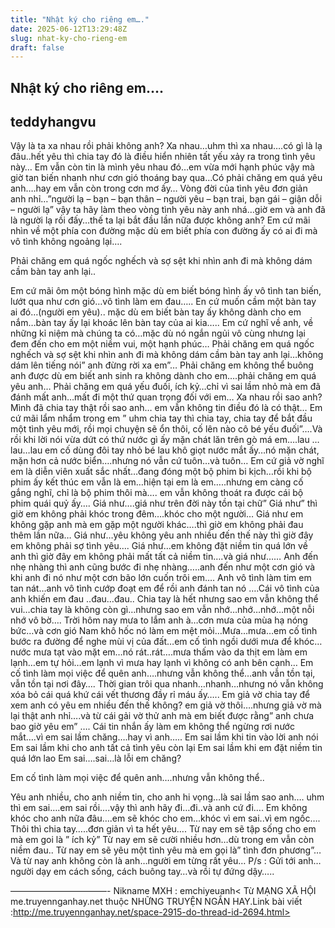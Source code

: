 ```yaml
---
title: "Nhật ký cho riêng em…."
date: 2025-06-12T13:29:48Z
slug: nhat-ky-cho-rieng-em
draft: false
---
```


## Nhật ký cho riêng em….

## teddyhangvu

Vậy là ta xa nhau rồi phải không anh? Xa nhau…uhm thì xa nhau….có gì là lạ đâu..hết yêu thì chia tay đó là điều hiển nhiên tất yếu xảy ra trong tình yêu này…
 Em vẫn còn tin là mình yêu nhau đó…em vừa mới hạnh phúc vậy mà giờ tan biến nhanh như cơn gió thoáng bay qua…Có phải chăng em quá yêu anh….hay em vẫn còn trong cơn mơ ấy…
 Vòng đời của tình yêu đơn giản anh nhỉ…”người lạ – bạn – bạn thân – người yêu – bạn trai, bạn gái – giận dỗi – người lạ” vậy ta hãy làm theo vòng tình yêu này anh nhá…giờ em và anh đã là người lạ rồi đấy…thế ta lại bắt đầu lần nữa được không anh? 
 Em cứ mãi nhìn về một phía con đường mặc dù em biết phía con đường ấy có ai đi mà vô tình không ngoảng lại….

Phải chăng em quá ngốc nghếch và sợ sệt khi nhìn anh đi mà không dám cầm bàn tay anh lại..
 
 Em cứ mãi ôm một bóng hình mặc dù em biết bóng hình ấy vô tình tan biến, lướt qua như cơn gió…vô tình làm em đau…..
 En cứ muốn cầm một bàn tay ai đó…(người em yêu).. mặc dù em biết bàn tay ấy không dành cho em nắm…bàn tay ấy lại khoác lên bàn tay của ai kia…..
 Em cứ nghĩ về anh, về những kỉ niệm mà chúng ta có…mặc dù nó ngắn ngủi vô cùng nhưng lại đem đến cho em một niềm vui, một hạnh phúc…
Phải chăng em quá ngốc nghếch và sợ sệt khi nhìn anh đi mà không dám cầm bàn tay anh lại…không dám lên tiếng nói” anh đừng rời xa em”…
Phải chăng em không thể buông anh được dù em biết anh sinh ra không dành cho em….phải chăng em quá yêu anh…
Phải chăng em quá yếu đuối, ích kỷ…chỉ vì sai lầm nhỏ mà em đã đánh mất anh…mất đi một thứ quan trọng đối với em…
Xa nhau rồi sao anh? Mình đã chia tay thật rồi sao anh… em vẫn không tin điều đó là có thật…
Em cứ mãi lẩm nhẩm trong em ” uhm chia tay thì chia tay, chia tay để bắt đầu một tình yêu mới, rồi mọi chuyện sẽ ổn thôi, cố lên nào cô bé yếu đuối”….Và rồi khi lời nói vừa dứt có thứ nước gì ấy mặn chát lăn trên gò má em….lau …lau…lau em cố dùng đôi tay nhỏ bé lau khô giọt nước mắt ấy…nó mặn chát, mặn hơn cả nước biển….nhưng nó vẫn cứ tuôn…và tuôn…
 Em cứ giả vờ nghĩ em là diễn viên xuất sắc nhất…đang đóng một bộ phim bi kịch…rồi khi bộ phim ấy kết thúc em vẫn là em…hiện tại em là em…..nhưng em càng cố gắng nghĩ, chỉ là bộ phim thôi mà…. em vẫn không thoát ra được cái bộ phim quái quỷ ấy….
 Giá như….giá như trên đời này tồn tại chữ” Giá như” thì giờ em không phải khóc trong đêm….khóc cho một người…
 Giá như em không gặp anh mà em gặp một người khác….thì giờ em không phải đau thêm lần nữa…
 Giá như…yêu không yêu anh nhiều đến thế này thì giờ đây em không phải sợ tình yêu….
 Giá như…em không đặt niềm tin quá lớn về anh thì giờ đây em không phải mất tất cả niềm tin….và giá như……
 Anh đến nhẹ nhàng thì anh cũng bước đi nhẹ nhàng…..anh đến như một cơn gió và khi anh đi nó như một cơn bão lớn cuốn trôi em….
 Anh vô tình làm tim em tan nát…anh vô tình cướp đoạt em để rồi anh đánh tan nó ….Cái vô tình của anh khiến em đau ..đau…đau..
 Chia tay là hết nhưng sao em vẫn không thể vui…chia tay là không còn gì…nhưng sao em vẫn nhớ…nhớ…nhớ…một nỗi nhớ vô bờ….
 Trời hôm nay mưa to lắm anh à…cơn mưa của mùa hạ nóng bức…và cơn gió Nam khô hốc nó làm em mệt mỏi…Mưa…mưa…em cố tình bước ra đường để nghe mùi vị của đất…em cố tình ngồi dưới mưa để khóc…nước mưa tạt vào mặt em…nó rát..rát….mưa thấm vào da thịt em làm em lạnh…em tự hỏi…em lạnh vì mưa hay lạnh vì không có anh bên cạnh…
 Em cố tình làm mọi việc để quên anh….nhưng vẫn không thể…anh vẫn tồn tại, vẫn tồn tại nơi đây….
 Thời gian trôi qua nhanh…nhanh…nhưng nó vẫn không xóa bỏ cái quá khứ cái vết thương đầy rỉ máu ấy…..
Em giả vờ chia tay để xem anh có yêu em nhiều đến thế không? em giả vờ thôi….nhưng giả vờ mà lại thật anh nhỉ….và từ cái gải vờ thử anh mà em biết được rằng” anh chưa bao giờ yêu em” ….
Cái tin nhắn ấy làm em không thể ngừng rơi nước mắt….vì em sai lầm chăng….hay vì anh…..
 Em sai lầm khi tin vào lời anh nói
Em sai lầm khi cho anh tất cả tình yêu còn lại
Em sai lầm khi em đặt niềm tin quá lớn lao
Em sai….sai…là lỗi em chăng?
 
 

Em cố tình làm mọi việc để quên anh….nhưng vẫn không thể..
 
Yêu anh nhiều, cho anh niềm tin, cho anh hi vọng…là sai lầm sao anh….
uhm thì em sai….em sai rồi….vậy thì anh hãy đi…đi..và anh cứ đi….
Em không khóc cho anh nữa đâu….em sẽ khóc cho em…khóc vì em sai..vì em ngốc….
Thôi thì chia tay…..đơn giản vì ta hết yêu….
 Từ nay em sẽ tập sống cho em mà em goi là ” ích kỷ”
Từ nay em sẽ cười nhiều hơn…dù trong em vẫn còn niềm đau..
Từ nay em sẽ yêu một tình yêu mà em gọi là” tình đơn phương”…
Và từ nay anh không còn là anh…người em từng rất yêu…
P/s : Gửi tới anh…người dạy em cách sống, cách buông tay…và rồi tự đứng dậy…..
 
———————————-
Nikname MXH : emchiyeuanh< Từ MẠNG XÃ HỘI me.truyennganhay.net thuộc NHỮNG TRUYỆN NGẮN HAY.Link bài viết :http://me.truyennganhay.net/space-2915-do-thread-id-2694.html>